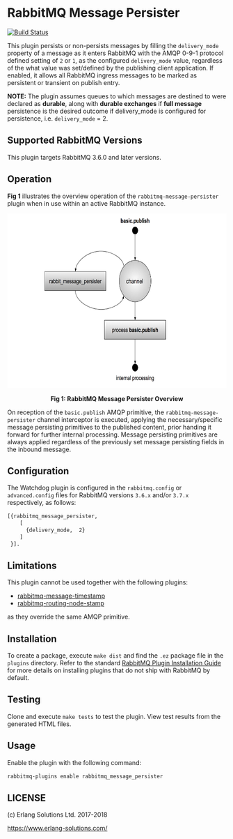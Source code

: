 # RabbitMQ Message Persister

[![Build Status](https://travis-ci.org/Ayanda-D/rabbitmq-message-persister.svg?branch=master)](https://travis-ci.org/Ayanda-D/rabbitmq-message-persister)

This plugin persists or non-persists messages by filling the `delivery_mode` property of a
message as it enters RabbitMQ with the AMQP 0-9-1 protocol defined setting of
`2` or `1`, as the configured `delivery_mode` value, regardless of the what value was
set/defined by the publishing client application. If enabled, it allows all RabbitMQ
ingress messages to be marked as persistent or transient on publish entry.

**NOTE:** The plugin assumes queues to which messages are destined to were
declared as **durable**, along with **durable exchanges** if **full message**
persistence is the desired outcome if delivery_mode is configured for persistence,
i.e. `delivery_mode` = 2.

## Supported RabbitMQ Versions

This plugin targets RabbitMQ 3.6.0 and later versions.

## Operation

**Fig 1** illustrates the overview operation of the `rabbitmq-message-persister`
plugin when in use within an active RabbitMQ instance.

<p style="text-align:center"><img src="./priv/images/rabbit_message_persister.png" align="centre" height="400" width="650"></p>
<p style="text-align:center"><b>Fig 1: RabbitMQ Message Persister Overview</b>
</p>

On reception of the `basic.publish` AMQP primitive, the `rabbitmq-message-persister`
channel interceptor is executed, applying the necessary/specific message persisting
primitives to the published content, prior handing it forward for further internal
processing. Message persisting primitives are always applied regardless of the previously
set message persisting fields in the inbound message.

## Configuration

The Watchdog plugin is configured in the `rabbitmq.config` or `advanced.config` files for RabbitMQ versions `3.6.x` and/or `3.7.x` respectively, as follows:

```
[{rabbitmq_message_persister,
    [
      {delivery_mode,  2}
    ]
 }].
```

## Limitations

This plugin cannot be used together with the following plugins:

- [rabbitmq-message-timestamp](https://github.com/rabbitmq/rabbitmq-message-timestamp)
- [rabbitmq-routing-node-stamp](https://github.com/rabbitmq/rabbitmq-routing-node-stamp)

as they override the same AMQP primitive.

## Installation

To create a package, execute `make dist` and find the `.ez` package file in the
`plugins` directory. Refer to the standard [RabbitMQ Plugin Installation Guide](http://www.rabbitmq.com/installing-plugins.html) for more details on
installing plugins that do not ship with RabbitMQ by default.

## Testing

Clone and execute `make tests` to test the plugin. View test results from the
generated HTML files.

## Usage

Enable the plugin with the following command:

```bash
rabbitmq-plugins enable rabbitmq_message_persister
```

## LICENSE

(c) Erlang Solutions Ltd. 2017-2018

https://www.erlang-solutions.com/
